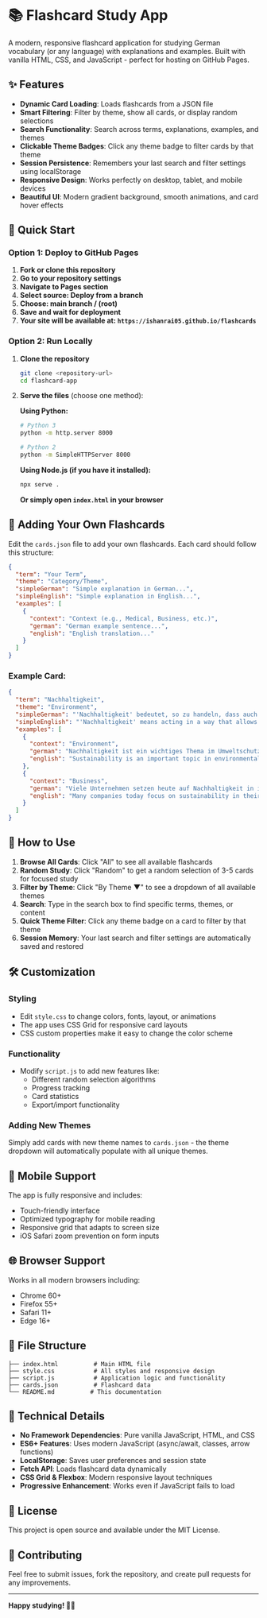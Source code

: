 # 📚 Flashcard Study App

A modern, responsive flashcard application for studying German vocabulary (or any language) with explanations and examples. Built with vanilla HTML, CSS, and JavaScript - perfect for hosting on GitHub Pages.

## ✨ Features

- **Dynamic Card Loading**: Loads flashcards from a JSON file
- **Smart Filtering**: Filter by theme, show all cards, or display random selections
- **Search Functionality**: Search across terms, explanations, examples, and themes
- **Clickable Theme Badges**: Click any theme badge to filter cards by that theme
- **Session Persistence**: Remembers your last search and filter settings using localStorage
- **Responsive Design**: Works perfectly on desktop, tablet, and mobile devices
- **Beautiful UI**: Modern gradient background, smooth animations, and card hover effects

## 🚀 Quick Start

### Option 1: Deploy to GitHub Pages

1. **Fork or clone this repository**
2. **Go to your repository settings**
3. **Navigate to Pages section**
4. **Select source: Deploy from a branch**
5. **Choose: main branch / (root)**
6. **Save and wait for deployment**
7. **Your site will be available at: `https://ishanrai05.github.io/flashcards`**

### Option 2: Run Locally

1. **Clone the repository**
   ```bash
   git clone <repository-url>
   cd flashcard-app
   ```

2. **Serve the files** (choose one method):
   
   **Using Python:**
   ```bash
   # Python 3
   python -m http.server 8000
   
   # Python 2
   python -m SimpleHTTPServer 8000
   ```
   
   **Using Node.js (if you have it installed):**
   ```bash
   npx serve .
   ```
   
   **Or simply open `index.html` in your browser**

## 📝 Adding Your Own Flashcards

Edit the `cards.json` file to add your own flashcards. Each card should follow this structure:

```json
{
  "term": "Your Term",
  "theme": "Category/Theme",
  "simpleGerman": "Simple explanation in German...",
  "simpleEnglish": "Simple explanation in English...",
  "examples": [
    {
      "context": "Context (e.g., Medical, Business, etc.)",
      "german": "German example sentence...",
      "english": "English translation..."
    }
  ]
}
```

### Example Card:

```json
{
  "term": "Nachhaltigkeit",
  "theme": "Environment",
  "simpleGerman": "'Nachhaltigkeit' bedeutet, so zu handeln, dass auch zukünftige Generationen noch gut leben können.",
  "simpleEnglish": "'Nachhaltigkeit' means acting in a way that allows future generations to live well too.",
  "examples": [
    {
      "context": "Environment",
      "german": "Nachhaltigkeit ist ein wichtiges Thema im Umweltschutz.",
      "english": "Sustainability is an important topic in environmental protection."
    },
    {
      "context": "Business",
      "german": "Viele Unternehmen setzen heute auf Nachhaltigkeit in ihrer Produktion.",
      "english": "Many companies today focus on sustainability in their production."
    }
  ]
}
```

## 🎯 How to Use

1. **Browse All Cards**: Click "All" to see all available flashcards
2. **Random Study**: Click "Random" to get a random selection of 3-5 cards for focused study
3. **Filter by Theme**: Click "By Theme ▼" to see a dropdown of all available themes
4. **Search**: Type in the search box to find specific terms, themes, or content
5. **Quick Theme Filter**: Click any theme badge on a card to filter by that theme
6. **Session Memory**: Your last search and filter settings are automatically saved and restored

## 🛠️ Customization

### Styling
- Edit `style.css` to change colors, fonts, layout, or animations
- The app uses CSS Grid for responsive card layouts
- CSS custom properties make it easy to change the color scheme

### Functionality  
- Modify `script.js` to add new features like:
  - Different random selection algorithms
  - Progress tracking
  - Card statistics
  - Export/import functionality

### Adding New Themes
Simply add cards with new theme names to `cards.json` - the theme dropdown will automatically populate with all unique themes.

## 📱 Mobile Support

The app is fully responsive and includes:
- Touch-friendly interface
- Optimized typography for mobile reading
- Responsive grid that adapts to screen size
- iOS Safari zoom prevention on form inputs

## 🌐 Browser Support

Works in all modern browsers including:
- Chrome 60+
- Firefox 55+
- Safari 11+
- Edge 16+

## 📄 File Structure

```
├── index.html          # Main HTML file
├── style.css           # All styles and responsive design
├── script.js           # Application logic and functionality
├── cards.json          # Flashcard data
└── README.md          # This documentation
```

## 🔧 Technical Details

- **No Framework Dependencies**: Pure vanilla JavaScript, HTML, and CSS
- **ES6+ Features**: Uses modern JavaScript (async/await, classes, arrow functions)
- **LocalStorage**: Saves user preferences and session state
- **Fetch API**: Loads flashcard data dynamically
- **CSS Grid & Flexbox**: Modern responsive layout techniques
- **Progressive Enhancement**: Works even if JavaScript fails to load

## 📝 License

This project is open source and available under the MIT License.

## 🤝 Contributing

Feel free to submit issues, fork the repository, and create pull requests for any improvements.

---

**Happy studying! 📖✨**
